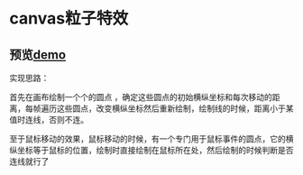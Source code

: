 # canvas粒子特效

## 预览[demo](http://htmlpreview.github.io/?https://github.com/maoyuyang/study/blob/master/animations/canvas%E7%B2%92%E5%AD%90%E6%95%88%E6%9E%9C/index.html)

实现思路：

首先在画布绘制一个个的圆点 ，确定这些圆点的初始横纵坐标和每次移动的距离，每帧遍历这些圆点，改变横纵坐标然后重新绘制，绘制线的时候，距离小于某值时连线，否则不连。

至于鼠标移动的效果，鼠标移动的时候，有一个专门用于鼠标事件的圆点，它的横纵坐标等于鼠标的位置，绘制时直接绘制在鼠标所在处，然后绘制的时候判断是否连线就行了
